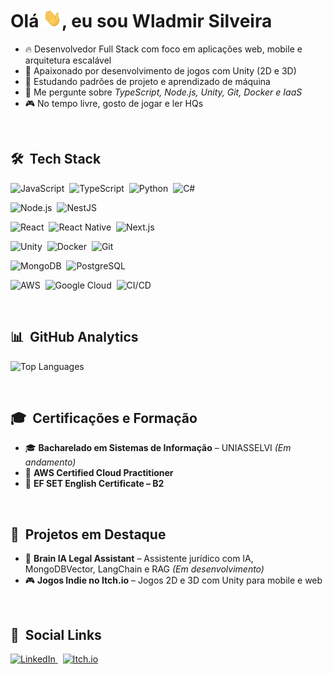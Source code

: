 <h1 align="left">Olá <img src="./hi.gif" height="30"width="30px">, eu sou Wladmir Silveira</h1>

- 🔥 Desenvolvedor Full Stack com foco em aplicações web, mobile e arquitetura escalável
- 👾 Apaixonado por desenvolvimento de jogos com Unity (2D e 3D)
- 🧠 Estudando padrões de projeto e aprendizado de máquina
- 💬 Me pergunte sobre *TypeScript, Node.js, Unity, Git, Docker e IaaS*
- 🎮 No tempo livre, gosto de jogar e ler HQs

<br>

## 🛠 &nbsp;Tech Stack

![JavaScript](https://img.shields.io/badge/JavaScript-F7DF1E?style=for-the-badge&logo=javascript&logoColor=black)&nbsp;
![TypeScript](https://img.shields.io/badge/TypeScript-3178C6?style=for-the-badge&logo=typescript&logoColor=white)&nbsp;
![Python](https://img.shields.io/badge/Python-3670A0?style=for-the-badge&logo=python&logoColor=ffdd54)&nbsp;
![C#](https://img.shields.io/badge/C%23-68217A?style=for-the-badge&logo=csharp&logoColor=white)&nbsp;

![Node.js](https://img.shields.io/badge/Node.js-339933?style=for-the-badge&logo=node.js&logoColor=white)&nbsp;
![NestJS](https://img.shields.io/badge/NestJS-E0234E?style=for-the-badge&logo=nestjs&logoColor=white)&nbsp;

![React](https://img.shields.io/badge/React-20232A?style=for-the-badge&logo=react&logoColor=61DAFB)&nbsp;
![React Native](https://img.shields.io/badge/React_Native-20232A?style=for-the-badge&logo=react&logoColor=61DAFB)&nbsp;
![Next.js](https://img.shields.io/badge/Next.js-000?style=for-the-badge&logo=nextdotjs&logoColor=white)&nbsp;

![Unity](https://img.shields.io/badge/Unity-000000?style=for-the-badge&logo=unity&logoColor=white)&nbsp;
![Docker](https://img.shields.io/badge/Docker-2496ED?style=for-the-badge&logo=docker&logoColor=white)&nbsp;
![Git](https://img.shields.io/badge/GIT-E44C30?style=for-the-badge&logo=git&logoColor=white)&nbsp;

![MongoDB](https://img.shields.io/badge/MongoDB-4EA94B?style=for-the-badge&logo=mongodb&logoColor=white)&nbsp;
![PostgreSQL](https://img.shields.io/badge/PostgreSQL-336791?style=for-the-badge&logo=postgresql&logoColor=white)&nbsp;

![AWS](https://img.shields.io/badge/AWS-232F3E?style=for-the-badge&logo=amazon-aws&logoColor=white)&nbsp;
![Google Cloud](https://img.shields.io/badge/GCP-4285F4?style=for-the-badge&logo=google-cloud&logoColor=white)&nbsp;
![CI/CD](https://img.shields.io/badge/CI%2FCD-0A0?style=for-the-badge&logo=githubactions&logoColor=white)&nbsp;

<br>

## 📊 &nbsp;GitHub Analytics

<p align="left">
  <img width="530em" src="https://github-readme-stats.vercel.app/api/top-langs/?username=WladDMG&layout=compact&theme=vision-friendly-dark" alt="Top Languages"/>
</p>

<br>

## 🎓 &nbsp;Certificações e Formação

- 🎓 **Bacharelado em Sistemas de Informação** – UNIASSELVI *(Em andamento)*
- 🧾 **AWS Certified Cloud Practitioner**
- 🧾 **EF SET English Certificate – B2**

<br>

## 🧩 &nbsp;Projetos em Destaque

- 🔗 **Brain IA Legal Assistant** – Assistente jurídico com IA, MongoDBVector, LangChain e RAG *(Em desenvolvimento)*
- 🎮 **Jogos Indie no Itch.io** – Jogos 2D e 3D com Unity para mobile e web

<br>

## 🔗 &nbsp;Social Links

  <a href="https://www.linkedin.com/in/wladmir-silveira-04b200234" target="_blank">
    <img src="https://img.shields.io/badge/LinkedIn-Wladmir Silveira-0A66C2?style=flat&logo=linkedin&logoColor=white" alt="LinkedIn"/>
  </a>&nbsp;
  <a href="https://wladdmg.itch.io/" target="_blank">
    <img src="https://img.shields.io/badge/Itch.io-wladdmg-FA5C5C?style=flat&logo=itchdotio&logoColor=white" alt="Itch.io"/>
  </a>
</p>
